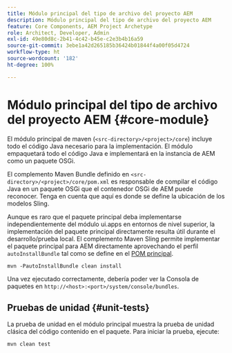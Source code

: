 ```yaml
---
title: Módulo principal del tipo de archivo del proyecto AEM
description: Módulo principal del tipo de archivo del proyecto AEM
feature: Core Components, AEM Project Archetype
role: Architect, Developer, Admin
exl-id: 49e80d8c-2b41-4c42-b45e-c2e3b4b16a59
source-git-commit: 3ebe1a42d265185b36424b01844f4a00f05d4724
workflow-type: ht
source-wordcount: '182'
ht-degree: 100%

---
```


# Módulo principal del tipo de archivo del proyecto AEM {#core-module}

El módulo principal de maven (`<src-directory>/<project>/core`) incluye todo el código Java necesario para la implementación. El módulo empaquetará todo el código Java e implementará en la instancia de AEM como un paquete OSGi.

El complemento Maven Bundle definido en `<src-directory>/<project>/core/pom.xml` es responsable de compilar el código Java en un paquete OSGi que el contenedor OSGi de AEM puede reconocer. Tenga en cuenta que aquí es donde se define la ubicación de los modelos Sling.

Aunque es raro que el paquete principal deba implementarse independientemente del módulo ui.apps en entornos de nivel superior, la implementación del paquete principal directamente resulta útil durante el desarrollo/prueba local. El complemento Maven Sling permite implementar el paquete principal para AEM directamente aprovechando el perfil `autoInstallBundle` tal como se define en el [POM principal](/help/developing/archetype/using.md#parent-pom).

```shell
mvn -PautoInstallBundle clean install
```

Una vez ejecutado correctamente, debería poder ver la Consola de paquetes en `http://<host>:<port>/system/console/bundles`.

## Pruebas de unidad {#unit-tests}

La prueba de unidad en el módulo principal muestra la prueba de unidad clásica del código contenido en el paquete. Para iniciar la prueba, ejecute:

```shell
mvn clean test
```
